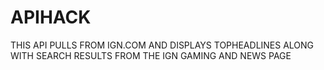 # APIHACK


THIS API PULLS FROM IGN.COM AND DISPLAYS TOPHEADLINES ALONG WITH SEARCH RESULTS FROM THE IGN GAMING AND NEWS PAGE
